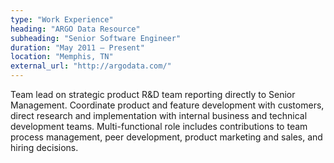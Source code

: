 ```yaml
---
type: "Work Experience"
heading: "ARGO Data Resource"
subheading: "Senior Software Engineer"
duration: "May 2011 – Present"
location: "Memphis, TN"
external_url: "http://argodata.com/"
---
```


Team lead on strategic product R&D team reporting directly to Senior Management. Coordinate product and feature development with customers, direct research and implementation with internal business and technical development teams. Multi-functional role includes contributions to team process management, peer development, product marketing and sales, and hiring decisions.
